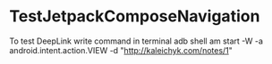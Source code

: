 # TestJetpackComposeNavigation

To test DeepLink write command in terminal 
adb shell am start -W -a android.intent.action.VIEW -d "http://kaleichyk.com/notes/1"
